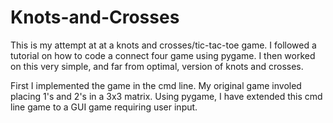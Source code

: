 # Knots-and-Crosses

This is my attempt at at a knots and crosses/tic-tac-toe game. I followed a tutorial on how to code a connect four game using pygame. I then worked on this very simple, and far from optimal, version of knots and crosses. 

First I implemented the game in the cmd line. My original game involed placing 1's and 2's in a 3x3 matrix. Using pygame, I have extended this cmd line game to a GUI game requiring user input. 


